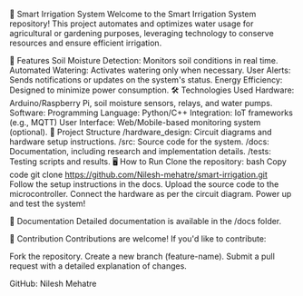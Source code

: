 
🌱 Smart Irrigation System
Welcome to the Smart Irrigation System repository! This project automates and optimizes water usage for agricultural or gardening purposes, leveraging technology to conserve resources and ensure efficient irrigation.

🚀 Features
Soil Moisture Detection: Monitors soil conditions in real time.
Automated Watering: Activates watering only when necessary.
User Alerts: Sends notifications or updates on the system's status.
Energy Efficiency: Designed to minimize power consumption.
🛠️ Technologies Used
Hardware: Arduino/Raspberry Pi, soil moisture sensors, relays, and water pumps.
Software:
Programming Language: Python/C++
Integration: IoT frameworks (e.g., MQTT)
User Interface: Web/Mobile-based monitoring system (optional).
📂 Project Structure
/hardware_design: Circuit diagrams and hardware setup instructions.
/src: Source code for the system.
/docs: Documentation, including research and implementation details.
/tests: Testing scripts and results.
🖥️ How to Run
Clone the repository:
bash
Copy code
git clone https://github.com/Nilesh-mehatre/smart-irrigation.git  
Follow the setup instructions in the docs.
Upload the source code to the microcontroller.
Connect the hardware as per the circuit diagram.
Power up and test the system!

📖 Documentation
Detailed documentation is available in the /docs folder.

🤝 Contribution
Contributions are welcome! If you'd like to contribute:

Fork the repository.
Create a new branch (feature-name).
Submit a pull request with a detailed explanation of changes.

GitHub: Nilesh Mehatre
